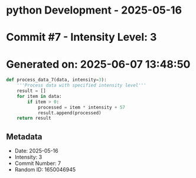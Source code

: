 ﻿# python Development - 2025-05-16
# Commit #7 - Intensity Level: 3
# Generated on: 2025-06-07 13:48:50
```python
def process_data_7(data, intensity=3):
    '''Process data with specified intensity level'''
    result = []
    for item in data:
        if item > 0:
            processed = item * intensity + 57
            result.append(processed)
    return result
```
## Metadata
- Date: 2025-05-16
- Intensity: 3
- Commit Number: 7
- Random ID: 1650046945
